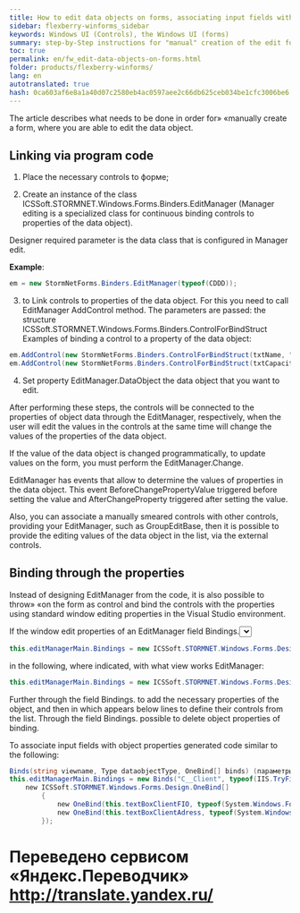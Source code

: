 ```yaml
--- 
title: How to edit data objects on forms, associating input fields with the properties of data object 
sidebar: flexberry-winforms_sidebar 
keywords: Windows UI (Controls), the Windows UI (forms) 
summary: step-by-Step instructions for "manual" creation of the edit form object and bind its controls to the properties of the data object 
toc: true 
permalink: en/fw_edit-data-objects-on-forms.html 
folder: products/flexberry-winforms/ 
lang: en 
autotranslated: true 
hash: 0ca603af6e8a1a40d07c2580eb4ac0597aee2c66db625ceb034be1cfc3006be6 
--- 
```


The article describes what needs to be done in order for» «manually create a form, where you are able to edit the data object. 

## Linking via program code 

1) Place the necessary controls to форме; 

2) Create an instance of the class ICSSoft.STORMNET.Windows.Forms.Binders.EditManager (Manager editing is a specialized class for continuous binding controls to properties of the data object). 

Designer required parameter is the data class that is configured in Manager edit. 

__Example__: 

```csharp
em = new StormNetForms.Binders.EditManager(typeof(CDDD));
``` 

3) to Link controls to properties of the data object. 
For this you need to call EditManager AddControl method. The parameters are passed: the structure ICSSoft.STORMNET.Windows.Forms.Binders.ControlForBindStruct Examples of binding a control to a property of the data object: 

```csharp
em.AddControl(new StormNetForms.Binders.ControlForBindStruct(txtName, "Text"), "Name");
em.AddControl(new StormNetForms.Binders.ControlForBindStruct(txtCapacity, "Text"), "Volume");
``` 

4) Set property EditManager.DataObject the data object that you want to edit. 

After performing these steps, the controls will be connected to the properties of object data through the EditManager, respectively, when the user will edit the values in the controls at the same time will change the values of the properties of the data object. 

If the value of the data object is changed programmatically, to update values on the form, you must perform the EditManager.Change. 

EditManager has events that allow to determine the values of properties in the data object. This event BeforeChangePropertyValue triggered before setting the value and AfterChangeProperty triggered after setting the value. 

Also, you can associate a manually smeared controls with other controls, providing your EditManager, such as GroupEditBase, then it is possible to provide the editing values of the data object in the list, via the external controls. 

## Binding through the properties 

Instead of designing EditManager from the code, it is also possible to throw» «on the form as control and bind the controls with the properties using standard window editing properties in the Visual Studio environment. 

If the window edit properties of an EditManager field Bindings.<select view> for some reason, nothing to choose, then the code dependent forms, you can correct the line: 

```csharp
this.editManagerMain.Bindings = new ICSSoft.STORMNET.Windows.Forms.Design.Binds("", null, null);
``` 

in the following, where indicated, with what view works EditManager: 
```csharp
this.editManagerMain.Bindings = new ICSSoft.STORMNET.Windows.Forms.Design.Binds("C__Client", typeof(IIS.TryFilter.Клиент), null);
``` 

Further through the field Bindings.<Add> to add the necessary properties of the object, and then in which appears below lines to define their controls from the list. 
Through the field Bindings.<Remove> possible to delete object properties of binding. 

To associate input fields with object properties generated code similar to the following: 

```csharp
Binds(string viewname, Type dataobjectType, OneBind[] binds) (параметры для создания объектов класса OneBind аналогичны параметрам структуры ControlForBindStruct). 
this.editManagerMain.Bindings = new Binds("C__Client", typeof(IIS.TryFilter.Клиент),
    new ICSSoft.STORMNET.Windows.Forms.Design.OneBind[]
        {
            new OneBind(this.textBoxClientFIO, typeof(System.Windows.Forms.TextBox), "Text", null, "Name"),
            new OneBind(this.textBoxClientAdress, typeof(System.Windows.Forms.TextBox), "Text", null, "Registration")
        });
```


 # Переведено сервисом «Яндекс.Переводчик» http://translate.yandex.ru/